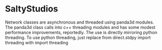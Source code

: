 ﻿# SaltyStudios

Network classes are asynchronous and threaded using panda3d modules.
The panda3d class calls into c++ threading modules and has some modest performance improvements, reportedly.
The use is directly mirroring python threading.  To use python threading, just replace
  from direct.stdpy import threading
  with
  import threading
  
  
